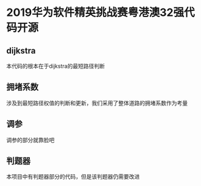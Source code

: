 # 2019华为软件精英挑战赛粤港澳32强代码开源
## dijkstra
本代码的根本在于dijkstra的最短路径判断
## 拥堵系数
涉及到最短路径权值的判断和更新，我们采用了整体道路的拥堵系数作为考量
## 调参
调参的部分就靠脸吧
## 判题器
本项目中有判题器部分的代码，但是该判题器仍需要改进

